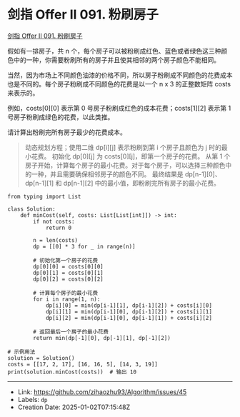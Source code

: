 # 剑指 Offer II 091. 粉刷房子

[剑指 Offer II 091. 粉刷房子](https://leetcode.cn/problems/JEj789)

假如有一排房子，共 n 个，每个房子可以被粉刷成红色、蓝色或者绿色这三种颜色中的一种，你需要粉刷所有的房子并且使其相邻的两个房子颜色不能相同。

当然，因为市场上不同颜色油漆的价格不同，所以房子粉刷成不同颜色的花费成本也是不同的。每个房子粉刷成不同颜色的花费是以一个 n x 3 的正整数矩阵 costs 来表示的。

例如，costs[0][0] 表示第 0 号房子粉刷成红色的成本花费；costs[1][2] 表示第 1 号房子粉刷成绿色的花费，以此类推。

请计算出粉刷完所有房子最少的花费成本。

> 动态规划方程；使用二维 dp[i][j] 表示粉刷到第 i 个房子且颜色为 j 时的最小花费。
> 初始化 dp[0][j] 为 costs[0][j]，即第一个房子的花费。
> 从第 1 个房子开始，计算每个房子的最小花费。对于每个房子，可以选择三种颜色中的一种，并且需要确保相邻房子的颜色不同。
> 最终结果是 dp[n-1][0]、dp[n-1][1] 和 dp[n-1][2] 中的最小值，即粉刷完所有房子的最小花费。

```
from typing import List

class Solution:
    def minCost(self, costs: List[List[int]]) -> int:
        if not costs:
            return 0
        
        n = len(costs)
        dp = [[0] * 3 for _ in range(n)]
        
        # 初始化第一个房子的花费
        dp[0][0] = costs[0][0]
        dp[0][1] = costs[0][1]
        dp[0][2] = costs[0][2]
        
        # 计算每个房子的最小花费
        for i in range(1, n):
            dp[i][0] = min(dp[i-1][1], dp[i-1][2]) + costs[i][0]
            dp[i][1] = min(dp[i-1][0], dp[i-1][2]) + costs[i][1]
            dp[i][2] = min(dp[i-1][0], dp[i-1][1]) + costs[i][2]
        
        # 返回最后一个房子的最小花费
        return min(dp[-1][0], dp[-1][1], dp[-1][2])

# 示例用法
solution = Solution()
costs = [[17, 2, 17], [16, 16, 5], [14, 3, 19]]
print(solution.minCost(costs))  # 输出 10
```

---

* Link: https://github.com/zihaozhu93/Algorithm/issues/45
* Labels: `dp`
* Creation Date: 2025-01-02T07:15:48Z
